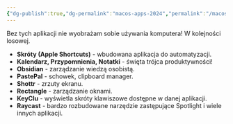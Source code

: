 ```yaml
---
{"dg-publish":true,"dg-permalink":"macos-apps-2024","permalink":"/macos-apps-2024/","tags":["WeblogPoMo2024","MacOS","Apps"]}
---
```



Bez tych aplikacji nie wyobrażam sobie używania komputera! W kolejności losowej.

- **Skróty (Apple Shortcuts)** - wbudowana aplikacja do automatyzacji.
- **Kalendarz, Przypomnienia, Notatki** - święta trójca produktywności!
- **Obsidian** - zarządzanie wiedzą osobistą.
- **PastePal** - schowek, clipboard manager.
- **Shottr** - zrzuty ekranu.
- **Rectangle** - zarządzanie oknami.
- **KeyClu** - wyświetla skróty klawiszowe dostępne w danej aplikacji.
- **Raycast** - bardzo rozbudowane narzędzie zastępujące Spotlight i wiele innych aplikacji.
